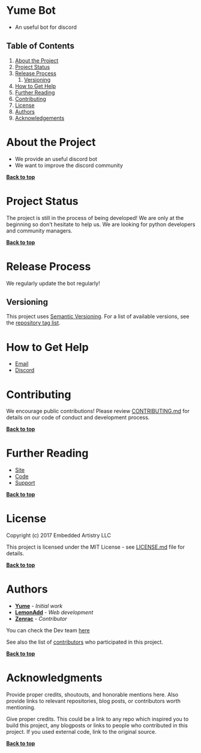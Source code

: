 # Yume Bot

-   An useful bot for discord

## Table of Contents

1.  [About the Project](#about-the-project)
2.  [Project Status](#project-status)
3.  [Release Process](#release-process)
    1.  [Versioning](#versioning)
4.  [How to Get Help](#how-to-get-help)
5.  [Further Reading](#further-reading)
6.  [Contributing](#contributing)
7.  [License](#license)
8.  [Authors](#authors)
9.  [Acknowledgements](#acknowledgements)

# About the Project

-   We provide an useful discord bot
-   We want to improve the discord community

**[Back to top](#table-of-contents)**

# Project Status

The project is still in the process of being developed! We are only at the beginning so don't hesitate to help us.
We are looking for python developers and community managers.

**[Back to top](#table-of-contents)**

# Release Process

We regularly update the bot regularly!

## Versioning

This project uses [Semantic Versioning](http://semver.org/). For a list of available versions, see the [repository tag list](https://github.com/yumenetwork/Yume-bot/tags).

# How to Get Help

-   [Email](mailto:contact@yumenetwork.fr)
-   [Discord](https://invite.gg/yumenetwork​)

# Contributing

We encourage public contributions! Please review [CONTRIBUTING.md](https://github.com/yumenetwork/Yume-Bot/blob/master/.github/CONTRIBUTING.md) for details on our code of conduct and development process.

**[Back to top](#table-of-contents)**

# Further Reading

-   [Site](https://www.yumenetwork.fr/)
-   [Code](https://github.com/yumenetwork/Yume-Bot)
-   [Support](https://invite.gg/yumenetwork)

**[Back to top](#table-of-contents)**

# License

Copyright (c) 2017 Embedded Artistry LLC

This project is licensed under the MIT License - see [LICENSE.md](LICENSE.md) file for details.

**[Back to top](#table-of-contents)**

# Authors

-   **[Yume](https://github.com/yumenetwork)** - _Initial work_
-   **[LemonAdd](https://github.com/LemonAdd)** - _Web development_
-   **[Zenrac](https://github.com/Zenrac)** - _Contributor_

You can check the Dev team [here](https://www.yumenetwork.fr/credits.html)

See also the list of [contributors](https://github.com/yumenetwork/Yume-bot/contributors) who participated in this project.

**[Back to top](#table-of-contents)**

# Acknowledgments

Provide proper credits, shoutouts, and honorable mentions here. Also provide links to relevant repositories, blog posts, or contributors worth mentioning.

Give proper credits. This could be a link to any repo which inspired you to build this project, any blogposts or links to people who contributed in this project. If you used external code, link to the original source.

**[Back to top](#table-of-contents)**
